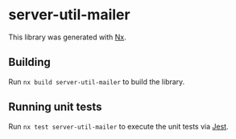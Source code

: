 # server-util-mailer

This library was generated with [Nx](https://nx.dev).

## Building

Run `nx build server-util-mailer` to build the library.

## Running unit tests

Run `nx test server-util-mailer` to execute the unit tests via [Jest](https://jestjs.io).
